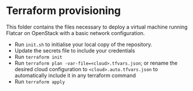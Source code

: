 # Terraform provisioning

This folder contains the files necessary to deploy a virtual machine running Flatcar on OpenStack with a basic network configuration.

- Run `init.sh` to initialise your local copy of the repository.
- Update the secrets file to include your credentials
- Run `terraform init`
- Run `terraform plan -var-file=<cloud>.tfvars.json`; or rename the desired cloud configuration to `<cloud>.auto.tfvars.json` to
    automatically include it in any terraform command
- Run `terraform apply`